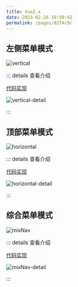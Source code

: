 ```yaml
---
title: Vue2.x
date: 2023-02-26 10:50:42
permalink: /pages/82f4c9/
---
```

## 左侧菜单模式

![vertical](~@alias/img/layout/vertical.jpg)

::: details 查看介绍

[代码实现](https://gitee.com/yiming_chang/vue-pure-admin/blob/main/src/layout/components/sidebar/vertical.vue)

![vertical-detail](~@alias/img/layout/vertical-detail.jpg)

:::

## 顶部菜单模式

![horizontal](~@alias/img/layout/horizontal.jpg)

::: details 查看介绍

[代码实现](https://gitee.com/yiming_chang/vue-pure-admin/blob/main/src/layout/components/sidebar/horizontal.vue)

![horizontal-detail](~@alias/img/layout/horizontal-detail.jpg)

:::

## 综合菜单模式

![mixNav](~@alias/img/layout/mixNav.jpg)

::: details 查看介绍

[代码实现](https://gitee.com/yiming_chang/vue-pure-admin/blob/main/src/layout/components/sidebar/mixNav.vue)

![mixNav-detail](~@alias/img/layout/mixNav-detail.jpg)

:::
